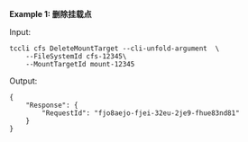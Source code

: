 **Example 1: 删除挂载点**



Input: 

```
tccli cfs DeleteMountTarget --cli-unfold-argument  \
    --FileSystemId cfs-12345\
    --MountTargetId mount-12345
```

Output: 
```
{
    "Response": {
        "RequestId": "fjo8aejo-fjei-32eu-2je9-fhue83nd81"
    }
}
```

